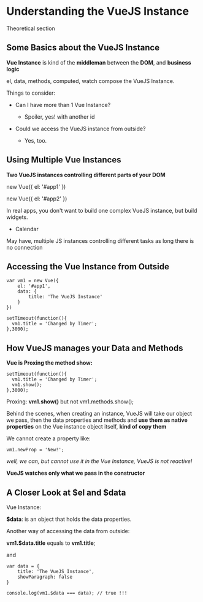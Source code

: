 # Understanding the VueJS Instance

Theoretical section

## Some Basics about the VueJS Instance

**Vue Instance** is kind of the **middleman** between the **DOM**, and **business logic**

el, data, methods, computed, watch compose the VueJS Instance.

Things to consider:

* Can I have more than 1 Vue Instance?
	* Spoiler, yes! with another id

* Could we access the VueJS instance from outside?
	* Yes, too.


## Using Multiple Vue Instances

**Two VueJS instances controlling different parts of your DOM** 

new Vue({
	el: '#app1'
})

new Vue({
	el: '#app2'
})



In real apps, you don't want to build one complex VueJS instance, but build widgets.

* Calendar

May have, multiple JS instances controlling different tasks as long there is no connection

## Accessing the Vue Instance from Outside
```
var vm1 = new Vue({
	el: '#app1',
	data: {
		title: 'The VueJS Instance'
	}
})

setTimeout(function(){
  vm1.title = 'Changed by Timer';
},3000);
```

## How VueJS manages your Data and Methods

**Vue is Proxing the method show:**

```
setTimeout(function(){
  vm1.title = 'Changed by Timer';
  vm1.show();
},3000);
```

Proxing: **vm1.show()** but not vm1.methods.show();

Behind the scenes, when creating an instance, VueJS will take our object we pass, then the data properties and methods and **use them as native properties** on the Vue instance object itself, **kind of copy them**

We cannot create a property like:
```
vm1.newProp = 'New!';
```
_well, we can, but cannot use it in the Vue Instance, VueJS is not reactive!_

**VueJS watches only what we pass in the constructor**

## A Closer Look at $el and $data

Vue Instance:

**$data**: is an object that holds the data properties.

Another way of accessing the data from outside:

**vm1.$data.title** equals to **vm1.title**;

and

```
var data = {
	title: 'The VueJS Instance',
	showParagraph: false
}
```

```
console.log(vm1.$data === data); // true !!!
```